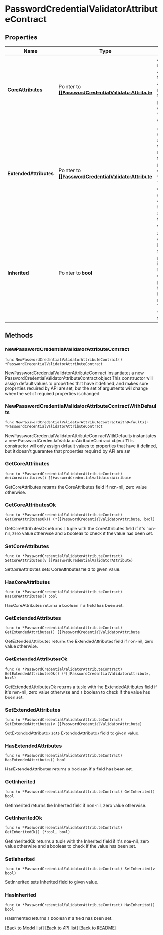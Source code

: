 # PasswordCredentialValidatorAttributeContract

## Properties

Name | Type | Description | Notes
------------ | ------------- | ------------- | -------------
**CoreAttributes** | Pointer to [**[]PasswordCredentialValidatorAttribute**](PasswordCredentialValidatorAttribute.md) | A list of read-only attributes that are automatically populated by the password credential validator descriptor. | [optional] 
**ExtendedAttributes** | Pointer to [**[]PasswordCredentialValidatorAttribute**](PasswordCredentialValidatorAttribute.md) | A list of additional attributes that can be returned by the password credential validator. The extended attributes are only used if the adapter supports them. | [optional] 
**Inherited** | Pointer to **bool** | Whether this attribute contract is inherited from its parent instance. If true, the rest of the properties in this model become read-only. The default value is false. | [optional] 

## Methods

### NewPasswordCredentialValidatorAttributeContract

`func NewPasswordCredentialValidatorAttributeContract() *PasswordCredentialValidatorAttributeContract`

NewPasswordCredentialValidatorAttributeContract instantiates a new PasswordCredentialValidatorAttributeContract object
This constructor will assign default values to properties that have it defined,
and makes sure properties required by API are set, but the set of arguments
will change when the set of required properties is changed

### NewPasswordCredentialValidatorAttributeContractWithDefaults

`func NewPasswordCredentialValidatorAttributeContractWithDefaults() *PasswordCredentialValidatorAttributeContract`

NewPasswordCredentialValidatorAttributeContractWithDefaults instantiates a new PasswordCredentialValidatorAttributeContract object
This constructor will only assign default values to properties that have it defined,
but it doesn't guarantee that properties required by API are set

### GetCoreAttributes

`func (o *PasswordCredentialValidatorAttributeContract) GetCoreAttributes() []PasswordCredentialValidatorAttribute`

GetCoreAttributes returns the CoreAttributes field if non-nil, zero value otherwise.

### GetCoreAttributesOk

`func (o *PasswordCredentialValidatorAttributeContract) GetCoreAttributesOk() (*[]PasswordCredentialValidatorAttribute, bool)`

GetCoreAttributesOk returns a tuple with the CoreAttributes field if it's non-nil, zero value otherwise
and a boolean to check if the value has been set.

### SetCoreAttributes

`func (o *PasswordCredentialValidatorAttributeContract) SetCoreAttributes(v []PasswordCredentialValidatorAttribute)`

SetCoreAttributes sets CoreAttributes field to given value.

### HasCoreAttributes

`func (o *PasswordCredentialValidatorAttributeContract) HasCoreAttributes() bool`

HasCoreAttributes returns a boolean if a field has been set.

### GetExtendedAttributes

`func (o *PasswordCredentialValidatorAttributeContract) GetExtendedAttributes() []PasswordCredentialValidatorAttribute`

GetExtendedAttributes returns the ExtendedAttributes field if non-nil, zero value otherwise.

### GetExtendedAttributesOk

`func (o *PasswordCredentialValidatorAttributeContract) GetExtendedAttributesOk() (*[]PasswordCredentialValidatorAttribute, bool)`

GetExtendedAttributesOk returns a tuple with the ExtendedAttributes field if it's non-nil, zero value otherwise
and a boolean to check if the value has been set.

### SetExtendedAttributes

`func (o *PasswordCredentialValidatorAttributeContract) SetExtendedAttributes(v []PasswordCredentialValidatorAttribute)`

SetExtendedAttributes sets ExtendedAttributes field to given value.

### HasExtendedAttributes

`func (o *PasswordCredentialValidatorAttributeContract) HasExtendedAttributes() bool`

HasExtendedAttributes returns a boolean if a field has been set.

### GetInherited

`func (o *PasswordCredentialValidatorAttributeContract) GetInherited() bool`

GetInherited returns the Inherited field if non-nil, zero value otherwise.

### GetInheritedOk

`func (o *PasswordCredentialValidatorAttributeContract) GetInheritedOk() (*bool, bool)`

GetInheritedOk returns a tuple with the Inherited field if it's non-nil, zero value otherwise
and a boolean to check if the value has been set.

### SetInherited

`func (o *PasswordCredentialValidatorAttributeContract) SetInherited(v bool)`

SetInherited sets Inherited field to given value.

### HasInherited

`func (o *PasswordCredentialValidatorAttributeContract) HasInherited() bool`

HasInherited returns a boolean if a field has been set.


[[Back to Model list]](../README.md#documentation-for-models) [[Back to API list]](../README.md#documentation-for-api-endpoints) [[Back to README]](../README.md)


